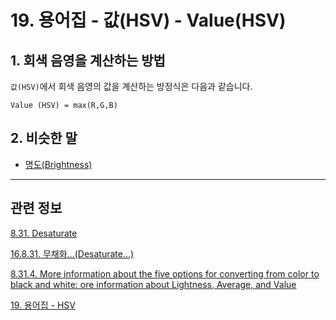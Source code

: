 # 19. 용어집 - 값(HSV) - Value(HSV)

<a id="19-glossaryx-value_hsv-s1"></a>

## 1. 회색 음영을 계산하는 방법

`값(HSV)`에서 회색 음영의 값을 계산하는 방정식은 다음과 같습니다.

```
Value (HSV) = max(R,G,B)
```

<a id="19-glossaryx-value_hsv-s2"></a>

## 2. 비슷한 말

- [명도(Brightness)](./19-glossaryx-brightness.md)

*** 

## 관련 정보

[8.31. Desaturate](https://docs.gimp.org/2.10/ko/gimp-filter-desaturate.html#idm32648)

[16.8.31. 무채화…(Desaturate…)](./16-08-31-00-desaturate.md)

[8.31.4. More information about the five options for converting from color to black and white: ore information about Lightness, Average, and Value](https://docs.gimp.org/2.10/ko/gimp-filter-desaturate.html#More-information-about-Lightness-Average-and-Value)

[19. 용어집 - HSV](./19-glossaryx-color_model_hsv.md)